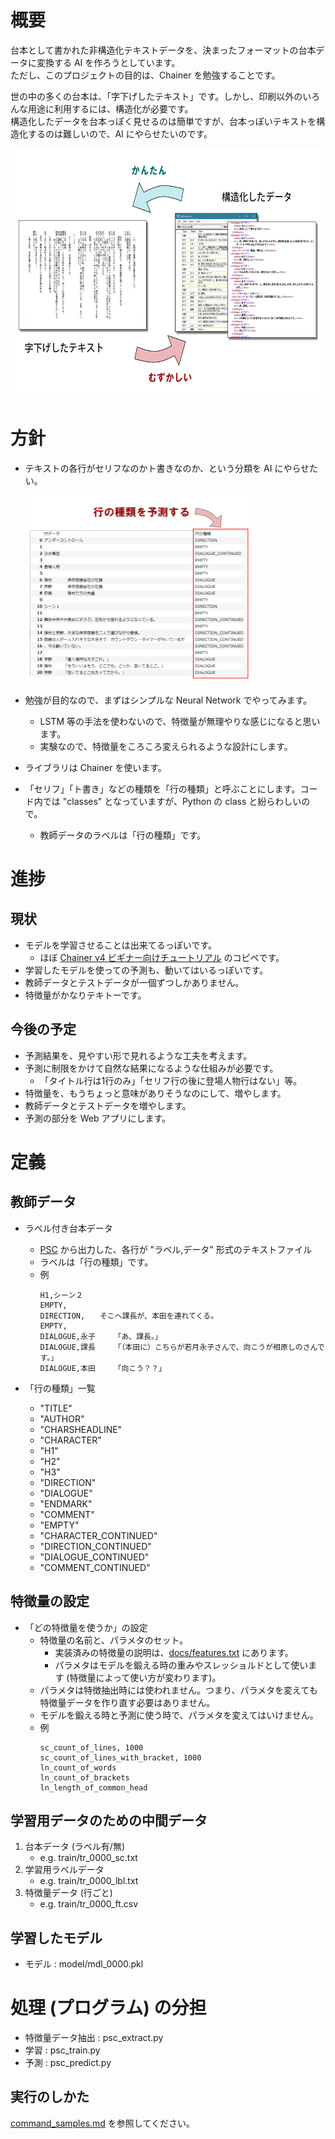 # 概要

台本として書かれた非構造化テキストデータを、決まったフォーマットの台本データに変換する AI を作ろうとしています。  
ただし、このプロジェクトの目的は、Chainer を勉強することです。

世の中の多くの台本は、「字下げしたテキスト」です。しかし、印刷以外のいろんな用途に利用するには、構造化が必要です。  
構造化したデータを台本っぽく見せるのは簡単ですが、台本っぽいテキストを構造化するのは難しいので、AI にやらせたいのです。

<img src="img/concept.png" height="400">

# 方針

- テキストの各行がセリフなのかト書きなのか、という分類を AI にやらせたい。

	<img src="img/goal.png" height="300">

- 勉強が目的なので、まずはシンプルな Neural Network でやってみます。
	- LSTM 等の手法を使わないので、特徴量が無理やりな感じになると思います。
	- 実験なので、特徴量をころころ変えられるような設計にします。
- ライブラリは Chainer を使います。
- 「セリフ」「ト書き」などの種類を「行の種類」と呼ぶことにします。コード内では "classes" となっていますが、Python の class と紛らわしいので。
	- 教師データのラベルは「行の種類」です。

# 進捗

## 現状

- モデルを学習させることは出来てるっぽいです。
	- ほぼ [Chainer v4 ビギナー向けチュートリアル](https://qiita.com/mitmul/items/1e35fba085eb07a92560) のコピペです。
- 学習したモデルを使っての予測も、動いてはいるっぽいです。
- 教師データとテストデータが一個ずつしかありません。
- 特徴量がかなりテキトーです。

## 今後の予定

- 予測結果を、見やすい形で見れるような工夫を考えます。
- 予測に制限をかけて自然な結果になるような仕組みが必要です。
	- 「タイトル行は1行のみ」「セリフ行の後に登場人物行はない」等。
- 特徴量を、もうちょっと意味がありそうなのにして、増やします。
- 教師データとテストデータを増やします。
- 予測の部分を Web アプリにします。

# 定義

## 教師データ

- ラベル付き台本データ
	- [PSC](http://satamame.com/pscml/playscriptconv/) から出力した、各行が "ラベル,データ" 形式のテキストファイル
	- ラベルは「行の種類」です。
	- 例
		```
		H1,シーン２
		EMPTY,
		DIRECTION,　　そこへ課長が、本田を連れてくる。
		EMPTY,
		DIALOGUE,永子　　　「あ、課長。」
		DIALOGUE,課長　　　「（本田に）こちらが若月永子さんで、向こうが相原しのさんです。」
		DIALOGUE,本田　　　「向こう？？」
		```

- 「行の種類」一覧
	- "TITLE"
	- "AUTHOR"
	- "CHARSHEADLINE"
	- "CHARACTER"
	- "H1"
	- "H2"
	- "H3"
	- "DIRECTION"
	- "DIALOGUE"
	- "ENDMARK"
	- "COMMENT"
	- "EMPTY"
	- "CHARACTER_CONTINUED"
	- "DIRECTION_CONTINUED"
	- "DIALOGUE_CONTINUED"
	- "COMMENT_CONTINUED"

## 特徴量の設定

- 「どの特徴量を使うか」の設定
	- 特徴量の名前と、パラメタのセット。
		- 実装済みの特徴量の説明は、[docs/features.txt](docs/features.txt) にあります。
		- パラメタはモデルを鍛える時の重みやスレッショルドとして使います (特徴量によって使い方が変わります)。
	- パラメタは特徴抽出時には使われません。つまり、パラメタを変えても特徴量データを作り直す必要はありません。
	- モデルを鍛える時と予測に使う時で、パラメタを変えてはいけません。
	- 例
		```
		sc_count_of_lines, 1000
		sc_count_of_lines_with_bracket, 1000
		ln_count_of_words
		ln_count_of_brackets
		ln_length_of_common_head
		```

## 学習用データのための中間データ

1. 台本データ (ラベル有/無)  
	- e.g. train/tr_0000_sc.txt
1. 学習用ラベルデータ
	- e.g. train/tr_0000_lbl.txt
1. 特徴量データ (行ごと)
	- e.g. train/tr_0000_ft.csv

## 学習したモデル

- モデル : model/mdl_0000.pkl

# 処理 (プログラム) の分担

- 特徴量データ抽出 : psc_extract.py
- 学習 : psc_train.py
- 予測 : psc_predict.py

## 実行のしかた
[command_samples.md](docs/command_samples.md) を参照してください。
